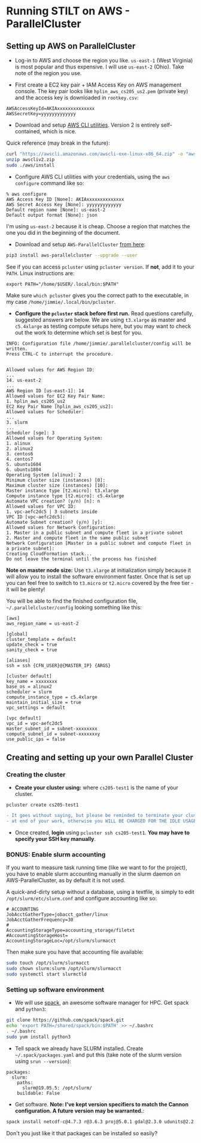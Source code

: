 # Running STILT on AWS - ParallelCluster

## Setting up AWS on ParallelCluster
* Log-in to AWS and choose the region you like. `us-east-1` (West Virginia) is most popular and thus expensive. I will use `us-east-2` (Ohio). Take note of the region you use.

* First create a EC2 key pair + IAM Access Key on AWS management console.
The key pair looks like `hplin_aws_cs205_us2.pem` (private key) and the access key is downloaded in `rootkey.csv`:
```
AWSAccessKeyId=AKIAxxxxxxxxxxxxxx
AWSSecretKey=yyyyyyyyyyyyy
```

* Download and setup [AWS CLI utilities](https://docs.aws.amazon.com/cli/latest/userguide/install-cliv2-linux.html). Version 2 is entirely self-contained, which is nice.

Quick reference (may break in the future):
```bash
curl "https://awscli.amazonaws.com/awscli-exe-linux-x86_64.zip" -o "awscliv2.zip"
unzip awscliv2.zip
sudo ./aws/install
```
* Configure AWS CLI utilities with your credentials, using the `aws configure` command like so:
```
% aws configure
AWS Access Key ID [None]: AKIAxxxxxxxxxxxxxx
AWS Secret Access Key [None]: yyyyyyyyyyyyy
Default region name [None]: us-east-2
Default output format [None]: json
```

I'm using `us-east-2` because it is cheap. Choose a region that matches the one you did in the beginning of the document.

* Download and setup `AWS-ParallelCluster` [from here](https://docs.aws.amazon.com/parallelcluster/latest/ug/install.html):
```bash
pip3 install aws-parallelcluster --upgrade --user
```

See if you can access `pcluster` using `pcluster version`. If **not**, add it to your `PATH`. Linux instructions are:
```
export PATH="/home/$USER/.local/bin:$PATH"
```

Make sure `which pcluster` gives you the correct path to the executable, in my case `/home/jimmie/.local/bin/pcluster`.

* **Configure the `pcluster` stack before first run.** Read questions carefully, suggested answers are below. We are using `t3.xlarge` as master and `c5.4xlarge` as testing compute setups here, but you may want to check out the work to determine which set is best for you.

```
INFO: Configuration file /home/jimmie/.parallelcluster/config will be written.
Press CTRL-C to interrupt the procedure.


Allowed values for AWS Region ID:
...
14. us-east-2
...
AWS Region ID [us-east-1]: 14
Allowed values for EC2 Key Pair Name:
1. hplin_aws_cs205_us2
EC2 Key Pair Name [hplin_aws_cs205_us2]:
Allowed values for Scheduler:
...
3. slurm
...
Scheduler [sge]: 3
Allowed values for Operating System:
1. alinux
2. alinux2
3. centos6
4. centos7
5. ubuntu1604
6. ubuntu1804
Operating System [alinux]: 2
Minimum cluster size (instances) [0]:
Maximum cluster size (instances) [10]:
Master instance type [t2.micro]: t3.xlarge
Compute instance type [t2.micro]: c5.4xlarge
Automate VPC creation? (y/n) [n]: n
Allowed values for VPC ID:
1. vpc-aefc2dc5 | 3 subnets inside
VPC ID [vpc-aefc2dc5]:
Automate Subnet creation? (y/n) [y]:
Allowed values for Network Configuration:
1. Master in a public subnet and compute fleet in a private subnet
2. Master and compute fleet in the same public subnet
Network Configuration [Master in a public subnet and compute fleet in a private subnet]:
Creating CloudFormation stack...
Do not leave the terminal until the process has finished
```

**Note on master node size:** Use `t3.xlarge` at initialization simply because it will allow you to install the software environment faster. Once that is set up you can feel free to switch to `t3.micro` or `t2.micro` covered by the free tier - it will be plenty!

You will be able to find the finished configuration file, `~/.parallelcluster/config` looking something like this:
```
[aws]
aws_region_name = us-east-2

[global]
cluster_template = default
update_check = true
sanity_check = true

[aliases]
ssh = ssh {CFN_USER}@{MASTER_IP} {ARGS}

[cluster default]
key_name = xxxxxxxx
base_os = alinux2
scheduler = slurm
compute_instance_type = c5.4xlarge
maintain_initial_size = true
vpc_settings = default

[vpc default]
vpc_id = vpc-aefc2dc5
master_subnet_id = subnet-xxxxxxxx
compute_subnet_id = subnet-xxxxxxxy
use_public_ips = false
```

## Creating and setting up your own Parallel Cluster
### Creating the cluster
* **Create your cluster using:** where `cs205-test1` is the name of your cluster.
```
pcluster create cs205-test1
```

```diff
- It goes without saying, but please be reminded to terminate your cluster  -
- at end of your work, otherwise you WILL BE CHARGED FOR THE IDLE USAGE!    -
```

* Once created, **login** using `pcluster ssh cs205-test1`. **You may have to specify your SSH key manually**.

### BONUS: Enable slurm accounting
If you want to measure task running time (like we want to for the project), you have to enable slurm accounting manually in the slurm daemon on AWS-ParallelCluster, as by default it is not used.

A quick-and-dirty setup without a database, using a textfile, is simply to edit `/opt/slurm/etc/slurm.conf` and configure accounting like so:
```
# ACCOUNTING                                                                                                            JobAcctGatherType=jobacct_gather/linux                                                                                  JobAcctGatherFrequency=30                                                                                               #                                                                                                                       AccountingStorageType=accounting_storage/filetxt
#AccountingStorageHost=
AccountingStorageLoc=/opt/slurm/slurmacct
```

Then make sure you have that accounting file available:
```bash
sudo touch /opt/slurm/slurmacct
sudo chown slurm:slurm /opt/slurm/slurmacct
sudo systemctl start slurmctld
```

### Setting up software environment
* We will use [spack](https://github.com/spack/spack), an awesome software manager for HPC. Get spack and `python3`:
```bash
git clone https://github.com/spack/spack.git
echo 'export PATH=/shared/spack/bin:$PATH' >> ~/.bashrc
. ~/.bashrc
sudo yum install python3
```

* Tell spack we already have SLURM installed. Create `~/.spack/packages.yaml` and put this (take note of the slurm version using `srun --version`):
```
packages:
  slurm:
    paths:
      slurm@19.05.5: /opt/slurm/
    buildable: False
```

* Get software. **Note: I've kept version specifiers to match the Cannon configuration. A future version may be warranted.**:
```bash
spack install netcdf-c@4.7.3 r@3.6.3 proj@5.0.1 gdal@2.3.0 udunits@2.2.26 geos@3.6.2
```
Don't you just like it that packages can be installed so easily?
